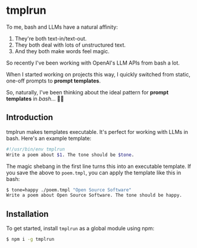 # tmplrun

To me, bash and LLMs have a natural affinity:

1. They're both text-in/text-out.
2. They both deal with lots of unstructured text.
3. And they both make words feel magic.

So recently I've been working with OpenAI's LLM APIs from bash a lot.

When I started working on projects this way, I quickly switched from static, one-off prompts to **prompt templates**.

So, naturally, I've been thinking about the ideal pattern for **prompt templates** in *bash*... 💬🏃

## Introduction

tmplrun makes templates executable. It's perfect for working with LLMs in bash. Here's an example template:

```sh
#!/usr/bin/env tmplrun
Write a poem about $1. The tone should be $tone.
```

The magic shebang in the first line turns this into an executable template. If
you save the above to `poem.tmpl`, you can apply the template like this in
bash:

```sh
$ tone=happy ./poem.tmpl "Open Source Software"
Write a poem about Open Source Software. The tone should be happy.
```

## Installation

To get started, install `tmplrun` as a global module using npm:

```sh
$ npm i -g tmplrun
```
